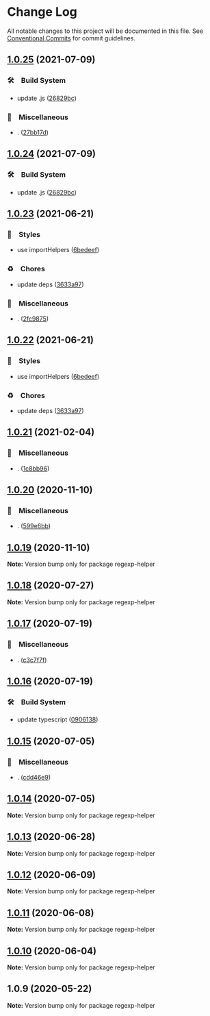 # Change Log

All notable changes to this project will be documented in this file.
See [Conventional Commits](https://conventionalcommits.org) for commit guidelines.

## [1.0.25](https://github.com/bluelovers/ws-regexp/compare/regexp-helper@1.0.23...regexp-helper@1.0.25) (2021-07-09)


### 🛠　Build System

* update .js ([26829bc](https://github.com/bluelovers/ws-regexp/commit/26829bcd9557c28497ac40f4b5c7648593ebaca4))


### 🔖　Miscellaneous

* . ([27bb17d](https://github.com/bluelovers/ws-regexp/commit/27bb17d92d4e39c46f04ab7de9b357fce9667642))





## [1.0.24](https://github.com/bluelovers/ws-regexp/compare/regexp-helper@1.0.23...regexp-helper@1.0.24) (2021-07-09)


### 🛠　Build System

* update .js ([26829bc](https://github.com/bluelovers/ws-regexp/commit/26829bcd9557c28497ac40f4b5c7648593ebaca4))





## [1.0.23](https://github.com/bluelovers/ws-regexp/compare/regexp-helper@1.0.21...regexp-helper@1.0.23) (2021-06-21)


### 💎　Styles

* use importHelpers ([6bedeef](https://github.com/bluelovers/ws-regexp/commit/6bedeefcb325c049cbdfaf3ba3fc3afa7140893d))


### ♻️　Chores

* update deps ([3633a97](https://github.com/bluelovers/ws-regexp/commit/3633a97e8014049c163d860dc07d3a5e0d02416f))


### 🔖　Miscellaneous

* . ([2fc9875](https://github.com/bluelovers/ws-regexp/commit/2fc9875ea48136c70e1dee845d4e1b14eca184a9))





## [1.0.22](https://github.com/bluelovers/ws-regexp/compare/regexp-helper@1.0.21...regexp-helper@1.0.22) (2021-06-21)


### 💎　Styles

* use importHelpers ([6bedeef](https://github.com/bluelovers/ws-regexp/commit/6bedeefcb325c049cbdfaf3ba3fc3afa7140893d))


### ♻️　Chores

* update deps ([3633a97](https://github.com/bluelovers/ws-regexp/commit/3633a97e8014049c163d860dc07d3a5e0d02416f))





## [1.0.21](https://github.com/bluelovers/ws-regexp/compare/regexp-helper@1.0.20...regexp-helper@1.0.21) (2021-02-04)


### 🔖　Miscellaneous

* . ([1c8bb96](https://github.com/bluelovers/ws-regexp/commit/1c8bb96673f0b28fea3d489b16f190d651b3e8e3))





## [1.0.20](https://github.com/bluelovers/ws-regexp/compare/regexp-helper@1.0.19...regexp-helper@1.0.20) (2020-11-10)


### 🔖　Miscellaneous

* . ([599e6bb](https://github.com/bluelovers/ws-regexp/commit/599e6bb14bb2694b92edc63b005f682e13474697))





## [1.0.19](https://github.com/bluelovers/ws-regexp/compare/regexp-helper@1.0.18...regexp-helper@1.0.19) (2020-11-10)

**Note:** Version bump only for package regexp-helper





## [1.0.18](https://github.com/bluelovers/ws-regexp/compare/regexp-helper@1.0.17...regexp-helper@1.0.18) (2020-07-27)

**Note:** Version bump only for package regexp-helper





## [1.0.17](https://github.com/bluelovers/ws-regexp/compare/regexp-helper@1.0.16...regexp-helper@1.0.17) (2020-07-19)


### 🔖　Miscellaneous

* . ([c3c7f7f](https://github.com/bluelovers/ws-regexp/commit/c3c7f7fc30adc9cd3fc116cc5cf11a0cc0911e16))





## [1.0.16](https://github.com/bluelovers/ws-regexp/compare/regexp-helper@1.0.15...regexp-helper@1.0.16) (2020-07-19)


### 🛠　Build System

* update typescript ([0906138](https://github.com/bluelovers/ws-regexp/commit/09061382af8b98173cadd92adf736d744c74575d))





## [1.0.15](https://github.com/bluelovers/ws-regexp/compare/regexp-helper@1.0.14...regexp-helper@1.0.15) (2020-07-05)


### 🔖　Miscellaneous

* . ([cdd46e9](https://github.com/bluelovers/ws-regexp/commit/cdd46e9c06c49e19a6912962aef6be1716056cc0))





## [1.0.14](https://github.com/bluelovers/ws-regexp/compare/regexp-helper@1.0.13...regexp-helper@1.0.14) (2020-07-05)

**Note:** Version bump only for package regexp-helper





## [1.0.13](https://github.com/bluelovers/ws-regexp/compare/regexp-helper@1.0.12...regexp-helper@1.0.13) (2020-06-28)

**Note:** Version bump only for package regexp-helper





## [1.0.12](https://github.com/bluelovers/ws-regexp/compare/regexp-helper@1.0.11...regexp-helper@1.0.12) (2020-06-09)

**Note:** Version bump only for package regexp-helper





## [1.0.11](https://github.com/bluelovers/ws-regexp/compare/regexp-helper@1.0.10...regexp-helper@1.0.11) (2020-06-08)

**Note:** Version bump only for package regexp-helper





## [1.0.10](https://github.com/bluelovers/ws-regexp/compare/regexp-helper@1.0.9...regexp-helper@1.0.10) (2020-06-04)

**Note:** Version bump only for package regexp-helper





## 1.0.9 (2020-05-22)

**Note:** Version bump only for package regexp-helper
